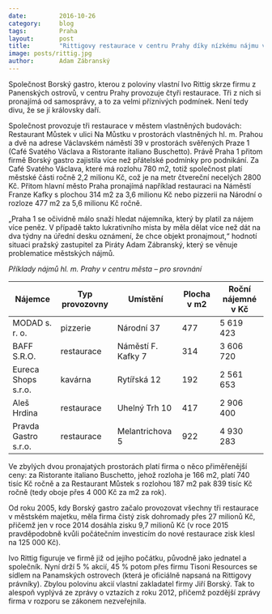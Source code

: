 ```yaml
---
date:         2016-10-26
category:     blog
tags:         Praha
layout:       post
title:        "Rittigovy restaurace v centru Prahy díky nízkému nájmu vzkvétají" 
image: posts/rittig.jpg
author:       Adam Zábranský
---
```


Společnost Borský gastro, kterou z poloviny vlastní Ivo Rittig skrze firmu z Panenských ostrovů, v centru Prahy provozuje čtyři restaurace. Tři z nich si pronajímá od samosprávy, a to za velmi příznivých podmínek. Není tedy divu, že se jí královsky daří.

Společnost provozuje tři restaurace v městem vlastněných budovách: Restaurant Můstek v ulici Na Můstku v prostorách vlastněných hl. m. Prahou a dvě na adrese Václavském náměstí 39 v prostorách svěřených Praze 1 (Café Svatého Václava a Ristorante italiano Buschetto). Právě Praha 1 přitom firmě Borský gastro zajistila více než přátelské podmínky pro podnikání. Za Café Svatého Václava, které má rozlohu 780 m2, totiž společnost platí městské části ročně 2,2 milionu Kč, což je na metr čtvereční necelých 2800 Kč. Přitom hlavní město Praha pronajímá například restauraci na Náměstí Franze Kafky s plochou 314 m2 za 3,6 milionu Kč nebo pizzerii na Národní o rozloze 477 m2 za 5,6 milionu Kč ročně.

„Praha 1 se očividně málo snaží hledat nájemníka, který by platil za nájem více peněz. V případě takto lukrativního místa by měla dělat více než dát na dva týdny na úřední desku oznámení, že chce objekt pronajmout,“ hodnotí situaci pražský zastupitel za Piráty Adam Zábranský, který se věnuje problematice městských nájmů.

*Příklady nájmů hl. m. Prahy v centru města – pro srovnání*

| Nájemce              | Typ provozovny    | Umístění           | Plocha v m2 | Roční nájemné v Kč |
| -------------------- | ----------------- | ------------------ | ----------- | ------------------ |
| MODAD s. r. o.       | pizzerie          | Národní 37         | 477         | 5 619 423 |
| BAFF S.R.O.          | restaurace        | Náměstí F. Kafky 7 | 314         | 3 606 720 |
| Eureca Shops s.r.o.  | kavárna           | Rytířská 12        | 192         | 2 561 653 |
| Aleš Hrdina          | restaurace        | Uhelný Trh 10      | 417         | 2 906 400 |
| Pravda Gastro s.r.o. | restaurace        | Melantrichova 5    | 922         | 4 930 283 |

Ve zbylých dvou pronajatých prostorách platí firma o něco přiměřenější ceny: za Ristorante italiano Buschetto, jehož rozloha je 166 m2, platí 740 tisíc Kč ročně a za Restaurant Můstek s rozlohou 187 m2 pak 839 tisíc Kč ročně (tedy oboje přes 4 000 Kč za m2 za rok).

Od roku 2005, kdy Borský gastro začalo provozovat všechny tři restaurace v městském majetku, měla firma čistý zisk dohromady přes 27 milionů Kč, přičemž jen v roce 2014 dosáhla zisku 9,7 milionů Kč (v roce 2015 pravděpodobně kvůli počátečním investicím do nové restaurace zisk klesl na 125 000 Kč).

Ivo Rittig figuruje ve firmě již od jejího počátku, původně jako jednatel a společník. Nyní drží 5 % akcií, 45 % potom přes firmu Tisoni Resources se sídlem na Panamských ostrovech (která je oficiálně napsaná na Rittigovy právníky). Zbylou polovinu akcií vlastní zakladatel firmy Jiří Borský. Tak to alespoň vyplývá ze zprávy o vztazích z roku 2012, přičemž pozdější zprávy firma v rozporu se zákonem nezveřejnila.